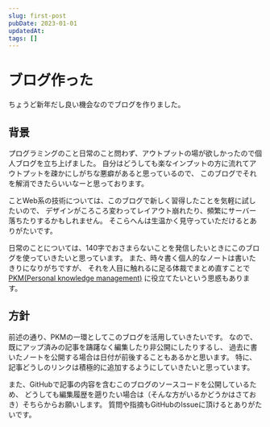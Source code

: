 ```yaml
---
slug: first-post
pubDate: 2023-01-01
updatedAt:
tags: []
---
```


# ブログ作った

ちょうど新年だし良い機会なのでブログを作りました。

## 背景

プログラミングのこと日常のこと問わず、アウトプットの場が欲しかったので個人ブログを立ち上げました。
自分はどうしても楽なインプットの方に流れてアウトプットを疎かにしがちな悪癖があると思っているので、
このブログでそれを解消できたらいいなーと思っております。

ことWeb系の技術については、このブログで新しく習得したことを気軽に試したいので、
デザインがころころ変わってレイアウト崩れたり、頻繁にサーバー落ちたりするかもしれません。
そこらへんは生温かく見守っていただけるとありがたいです。

<!-- textlint-disable preset-ja-technical-writing/no-doubled-joshi -->

日常のことについては、140字でおさまらないことを発信したいときにこのブログを使っていきたいと思っています。
また、時々書く個人的なノートは書いたきりになりがちですが、
それを人目に触れるに足る体裁でまとめ直すことで
[PKM(Personal knowledge management)](https://en.wikipedia.org/wiki/Personal_knowledge_management)
に役立てたいという思惑もあります。

<!-- textlint-enable preset-ja-technical-writing/no-doubled-joshi -->

## 方針

前述の通り、PKMの一環としてこのブログを活用していきたいです。
なので、既にアップ済みの記事を躊躇なく編集したり非公開にしたりするし、
過去に書いたノートを公開する場合は日付が前後することもあるかと思います。
特に、記事どうしのリンクは積極的に追加するようにしていきたいと思っています。

また、GitHubで記事の内容を含むこのブログのソースコードを公開しているため、
どうしても編集履歴を遡りたい場合は（そんな方がいるかどうかはさておき）そちらからお願いします。
質問や指摘もGitHubのIssueに頂けるとありがたいです。
